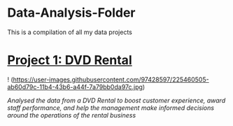 # Data-Analysis-Folder
This is a compilation of all my data projects

# [Project 1: DVD Rental](https://github.com/ProTeni/DVD-Rentals/blob/main/README.md)

! (https://user-images.githubusercontent.com/97428597/225460505-ab60d79c-11b4-43b6-a44f-7a79bb0da97c.jpg)


*Analysed the data from a DVD Rental to boost customer experience, award staff performance, and help the management make informed decisions around the operations of the rental business*
